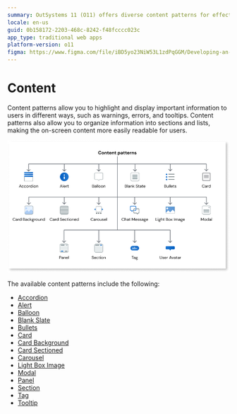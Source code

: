 ```yaml
---
summary: OutSystems 11 (O11) offers diverse content patterns for effective information display and organization.
locale: en-us
guid: 0b158172-2203-468c-8242-f48fcccc023c
app_type: traditional web apps
platform-version: o11
figma: https://www.figma.com/file/iBD5yo23NiW53L1zdPqGGM/Developing-an-Application?type=design&node-id=222%3A23&mode=design&t=ANpsYvOCthr9AWot-1
---
```


# Content

Content patterns allow you to highlight and display important information to users in different ways, such as warnings, errors, and tooltips. Content patterns also allow you to organize information into sections and lists, making the on-screen content more easily readable for users.

![Diagram illustrating various content patterns for traditional web applications](images/content-traditional-web-patterns-diag.png "Content Patterns Diagram")

The available content patterns include the following:

* [Accordion](../content/accordion/accordion.md)
* [Alert](../content/alert/alert.md)
* [Balloon](../content/balloon/balloon.md)
* [Blank Slate](blankslate.md)
* [Bullets](bullets.md)
* [Card](card.md)
* [Card Background](cardbackground.md)
* [Card Sectioned](cardsectioned.md)
* [Carousel](carousel.md)
* [Light Box Image](lightboximage.md)
* [Modal](modal.md)
* [Panel](panel.md)
* [Section](section.md)
* [Tag](tag.md)
* [Tooltip](tooltip.md)
